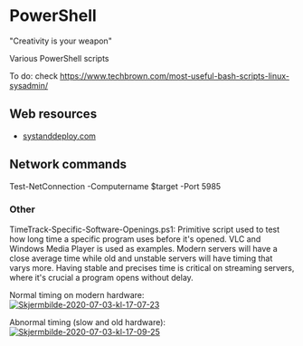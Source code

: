 # PowerShell

"Creativity is your weapon"


Various PowerShell scripts

To do: check https://www.techbrown.com/most-useful-bash-scripts-linux-sysadmin/

## Web resources
- [systanddeploy.com](http://www.systanddeploy.com/)

## Network commands
Test-NetConnection -Computername $target -Port 5985

### Other
TimeTrack-Specific-Software-Openings.ps1: Primitive script used to test how long time a specific program uses before it's opened. VLC and Windows Media Player is used as examples. Modern servers will have a close average time while old and unstable servers will have timing that varys more. Having stable and precises time is critical on streaming servers, where it's crucial a program opens without delay.

Normal timing on modern hardware:  
<a href="https://imgbb.com/"><img src="https://i.ibb.co/yVwZmvD/Skjermbilde-2020-07-03-kl-17-07-23.png" alt="Skjermbilde-2020-07-03-kl-17-07-23" border="0"></a>

Abnormal timing (slow and old hardware):  
<a href="https://imgbb.com/"><img src="https://i.ibb.co/PW4CQkC/Skjermbilde-2020-07-03-kl-17-09-25.png" alt="Skjermbilde-2020-07-03-kl-17-09-25" border="0"></a>
